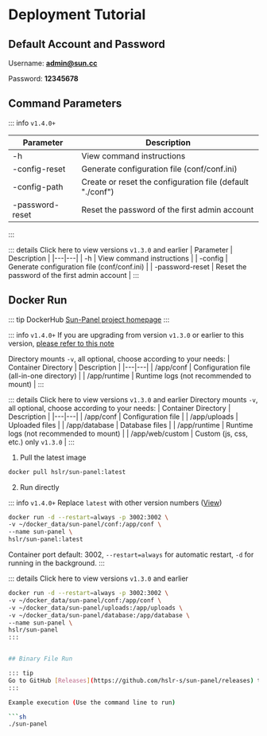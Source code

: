 # Deployment Tutorial

## Default Account and Password
Username: **admin@sun.cc**

Password: **12345678**


## Command Parameters

::: info  `v1.4.0+`

| Parameter | Description |
|---|---|
| -h | View command instructions |
| -config-reset| Generate configuration file (conf/conf.ini) |
| -config-path| Create or reset the configuration file (default "./conf")|
| -password-reset | Reset the password of the first admin account |

:::

::: details Click here to view versions `v1.3.0` and earlier
| Parameter | Description |
|---|---|
| -h | View command instructions |
| -config | Generate configuration file (conf/conf.ini) |
| -password-reset | Reset the password of the first admin account |
:::

## Docker Run

::: tip
DockerHub [Sun-Panel project homepage](https://hub.docker.com/r/hslr/sun-panel) 
:::

::: info `v1.4.0+`
If you are upgrading from version `v1.3.0` or earlier to this version, [please refer to this note](https://github.com/hslr-s/sun-panel/discussions/98)

Directory mounts `-v`, all optional, choose according to your needs:
| Container Directory | Description |
|---|---|
| /app/conf | Configuration file (all-in-one directory) |
| /app/runtime | Runtime logs (not recommended to mount) |
:::

::: details Click here to view versions `v1.3.0` and earlier
Directory mounts `-v`, all optional, choose according to your needs:
| Container Directory | Description |
|---|---|
| /app/conf | Configuration file |
| /app/uploads | Uploaded files |
| /app/database | Database files |
| /app/runtime | Runtime logs (not recommended to mount) |
| /app/web/custom | Custom (js, css, etc.) only `v1.3.0` |
:::

1. Pull the latest image
```sh
docker pull hslr/sun-panel:latest
```

2. Run directly

::: info `v1.4.0+`
Replace `latest` with other version numbers ([View](https://hub.docker.com/r/hslr/sun-panel/tags))

```sh
docker run -d --restart=always -p 3002:3002 \
-v ~/docker_data/sun-panel/conf:/app/conf \
--name sun-panel \
hslr/sun-panel:latest
```
Container port default: 3002, `--restart=always` for automatic restart, `-d` for running in the background.
:::

::: details Click here to view versions `v1.3.0` and earlier
```sh
docker run -d --restart=always -p 3002:3002 \
-v ~/docker_data/sun-panel/conf:/app/conf \
-v ~/docker_data/sun-panel/uploads:/app/uploads \
-v ~/docker_data/sun-panel/database:/app/database \
--name sun-panel \
hslr/sun-panel
:::


## Binary File Run

::: tip
Go to GitHub [Releases](https://github.com/hslr-s/sun-panel/releases) to download binary files.
:::

Example execution (Use the command line to run)

```sh
./sun-panel
```